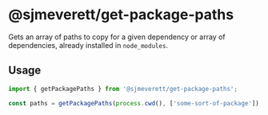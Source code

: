 # @sjmeverett/get-package-paths

Gets an array of paths to copy for a given dependency or array of dependencies, already installed in `node_modules`.

## Usage

```ts
import { getPackagePaths } from '@sjmeverett/get-package-paths';

const paths = getPackagePaths(process.cwd(), ['some-sort-of-package']);
```
